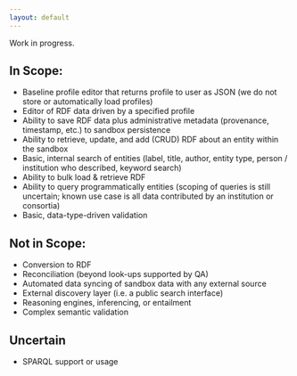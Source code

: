 ```yaml
---
layout: default
---
```


Work in progress.


## In Scope:
* Baseline profile editor that returns profile to user as JSON (we do not store or automatically load profiles)
* Editor of RDF data driven by a specified profile
* Ability to save RDF data plus administrative metadata (provenance, timestamp, etc.) to sandbox persistence
* Ability to retrieve, update, and add (CRUD) RDF about an entity within the sandbox
* Basic, internal search of entities (label, title, author, entity type, person / institution who described, keyword search)
* Ability to bulk load & retrieve RDF
* Ability to query programmatically entities (scoping of queries is still uncertain; known use case is all data contributed by an institution or consortia)
* Basic, data-type-driven validation

## Not in Scope:
* Conversion to RDF
* Reconciliation (beyond look-ups supported by QA)
* Automated data syncing of sandbox data with any external source
* External discovery layer (i.e. a public search interface)
* Reasoning engines, inferencing, or entailment
* Complex semantic validation

## Uncertain
* SPARQL support or usage
